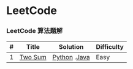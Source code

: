LeetCode
========

### LeetCode 算法题解

| # | Title | Solution | Difficulty |
|---| ----- | -------- | ---------- |
|1  | [Two Sum](https://leetcode.com/problems/two-sum/) | [Python](python/array/twoSumSolution.py) .[Java](java/src/array/TwoSumSolution.java) | Easy |
